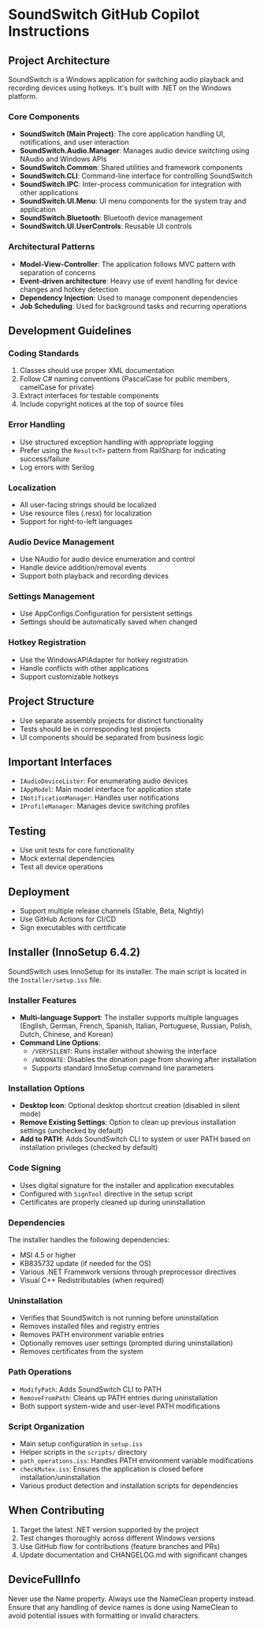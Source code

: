# SoundSwitch GitHub Copilot Instructions

## Project Architecture

SoundSwitch is a Windows application for switching audio playback and recording devices using hotkeys. It's built with .NET on the Windows platform.

### Core Components

- **SoundSwitch (Main Project)**: The core application handling UI, notifications, and user interaction
- **SoundSwitch.Audio.Manager**: Manages audio device switching using NAudio and Windows APIs
- **SoundSwitch.Common**: Shared utilities and framework components
- **SoundSwitch.CLI**: Command-line interface for controlling SoundSwitch
- **SoundSwitch.IPC**: Inter-process communication for integration with other applications
- **SoundSwitch.UI.Menu**: UI menu components for the system tray and application
- **SoundSwitch.Bluetooth**: Bluetooth device management
- **SoundSwitch.UI.UserControls**: Reusable UI controls

### Architectural Patterns

- **Model-View-Controller**: The application follows MVC pattern with separation of concerns
- **Event-driven architecture**: Heavy use of event handling for device changes and hotkey detection
- **Dependency Injection**: Used to manage component dependencies
- **Job Scheduling**: Used for background tasks and recurring operations

## Development Guidelines

### Coding Standards

1. Classes should use proper XML documentation
2. Follow C# naming conventions (PascalCase for public members, camelCase for private)
3. Extract interfaces for testable components
4. Include copyright notices at the top of source files

### Error Handling

- Use structured exception handling with appropriate logging
- Prefer using the `Result<T>` pattern from RailSharp for indicating success/failure
- Log errors with Serilog

### Localization

- All user-facing strings should be localized
- Use resource files (.resx) for localization
- Support for right-to-left languages

### Audio Device Management

- Use NAudio for audio device enumeration and control
- Handle device addition/removal events
- Support both playback and recording devices

### Settings Management

- Use AppConfigs.Configuration for persistent settings
- Settings should be automatically saved when changed

### Hotkey Registration

- Use the WindowsAPIAdapter for hotkey registration
- Handle conflicts with other applications
- Support customizable hotkeys

## Project Structure

- Use separate assembly projects for distinct functionality
- Tests should be in corresponding test projects
- UI components should be separated from business logic

## Important Interfaces

- `IAudioDeviceLister`: For enumerating audio devices
- `IAppModel`: Main model interface for application state
- `INotificationManager`: Handles user notifications
- `IProfileManager`: Manages device switching profiles

## Testing

- Use unit tests for core functionality
- Mock external dependencies
- Test all device operations

## Deployment

- Support multiple release channels (Stable, Beta, Nightly)
- Use GitHub Actions for CI/CD
- Sign executables with certificate

## Installer (InnoSetup 6.4.2)

SoundSwitch uses InnoSetup for its installer. The main script is located in the `Installer/setup.iss` file.

### Installer Features

- **Multi-language Support**: The installer supports multiple languages (English, German, French, Spanish, Italian, Portuguese, Russian, Polish, Dutch, Chinese, and Korean)
- **Command Line Options**:
  - `/VERYSILENT`: Runs installer without showing the interface
  - `/NODONATE`: Disables the donation page from showing after installation
  - Supports standard InnoSetup command line parameters

### Installation Options

- **Desktop Icon**: Optional desktop shortcut creation (disabled in silent mode)
- **Remove Existing Settings**: Option to clean up previous installation settings (unchecked by default)
- **Add to PATH**: Adds SoundSwitch CLI to system or user PATH based on installation privileges (checked by default)

### Code Signing

- Uses digital signature for the installer and application executables
- Configured with `SignTool` directive in the setup script
- Certificates are properly cleaned up during uninstallation

### Dependencies

The installer handles the following dependencies:

- MSI 4.5 or higher
- KB835732 update (if needed for the OS)
- Various .NET Framework versions through preprocessor directives
- Visual C++ Redistributables (when required)

### Uninstallation

- Verifies that SoundSwitch is not running before uninstallation
- Removes installed files and registry entries
- Removes PATH environment variable entries
- Optionally removes user settings (prompted during uninstallation)
- Removes certificates from the system

### Path Operations

- `ModifyPath`: Adds SoundSwitch CLI to PATH
- `RemoveFromPath`: Cleans up PATH entries during uninstallation
- Both support system-wide and user-level PATH modifications

### Script Organization

- Main setup configuration in `setup.iss`
- Helper scripts in the `scripts/` directory
- `path_operations.iss`: Handles PATH environment variable modifications
- `checkMutex.iss`: Ensures the application is closed before installation/uninstallation
- Various product detection and installation scripts for dependencies

## When Contributing

1. Target the latest .NET version supported by the project
2. Test changes thoroughly across different Windows versions
3. Use GitHub flow for contributions (feature branches and PRs)
4. Update documentation and CHANGELOG.md with significant changes

## DeviceFullInfo

Never use the Name property. Always use the NameClean property instead. Ensure that any handling of device names is done using NameClean to avoid potential issues with formatting or invalid characters.
